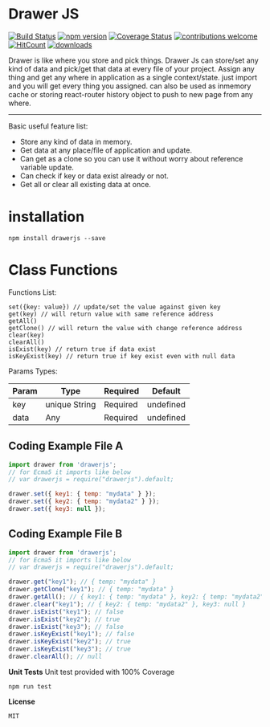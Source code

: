 Drawer JS
===================
[![Build Status](https://travis-ci.org/adeelakram696/drawerjs.svg?branch=master)](https://travis-ci.org/adeelakram696/drawerjs)
[![npm version](https://badge.fury.io/js/drawerjs.svg)](https://badge.fury.io/js/drawerjs)
[![Coverage Status](https://coveralls.io/repos/github/adeelakram696/drawerjs/badge.svg?branch=master)](https://coveralls.io/github/adeelakram696/drawerjs?branch=master)
[![contributions welcome](https://img.shields.io/badge/contributions-welcome-brightgreen.svg?style=flat)](https://github.com/adeelakram696/drawerjs/issues)
[![HitCount](http://hits.dwyl.io/adeelakram696/drawerjs.svg)](http://hits.dwyl.io/adeelakram696/drawerjs)
[![downloads][downloads-image]][downloads-url]

[downloads-image]: https://img.shields.io/npm/dt/drawerjs.svg?style=flat
[downloads-url]: https://npmjs.org/package/drawerjs

Drawer is like where you store and pick things.
Drawer Js can store/set any kind of data and pick/get that data at every file of your project.
Assign any thing and get any where in application as a single context/state. just import and you will get every thing you assigned. can also be used as inmemory cache or storing react-router history object to push to new page from any where.

----------
Basic useful feature list:

 * Store any kind of data in memory.
 * Get data at any place/file of application and update.
 * Can get as a clone so you can use it without worry about reference variable update.
 * Can check if key or data exist already or not.
 * Get all or clear all existing data at once.

installation
===================

    npm install drawerjs --save

Class Functions
===================
Functions List:

    set({key: value}) // update/set the value against given key
    get(key) // will return value with same reference address
    getAll()
    getClone() // will return the value with change reference address
    clear(key)
    clearAll()
    isExist(key) // return true if data exist
    isKeyExist(key) // return true if key exist even with null data

Params Types:

| Param     | Type | Required   | Default   |
| ------- | ---- | --- | --- |
| key | unique String | Required |  undefined   |
| data | Any | Required |  undefined  |



Coding Example File A
-------------
```javascript
import drawer from 'drawerjs';
// for Ecma5 it imports like below
// var drawerjs = require("drawerjs").default;

drawer.set({ key1: { temp: "mydata" } });
drawer.set({ key2: { temp: "mydata2" } });
drawer.set({ key3: null });


```
Coding Example File B
-------------
```javascript
import drawer from 'drawerjs';
// for Ecma5 it imports like below
// var drawerjs = require("drawerjs").default;

drawer.get("key1"); // { temp: "mydata" }
drawer.getClone("key1"); // { temp: "mydata" }
drawer.getAll(); // { key1: { temp: "mydata" }, key2: { temp: "mydata2" }, key3: null }
drawer.clear("key1"); // { key2: { temp: "mydata2" }, key3: null }
drawer.isExist("key1"); // false
drawer.isExist("key2"); // true
drawer.isExist("key3"); // false
drawer.isKeyExist("key1"); // false
drawer.isKeyExist("key2"); // true
drawer.isKeyExist("key3"); // true
drawer.clearAll(); // null


```
**Unit Tests**
Unit test provided with 100% Coverage

    npm run test

**License**

    MIT
